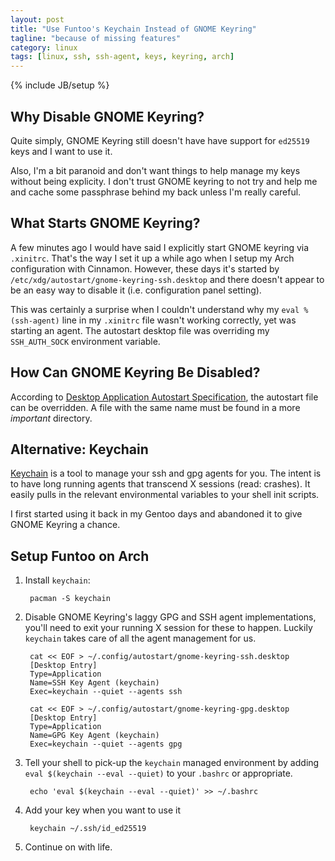 ```yaml
---
layout: post
title: "Use Funtoo's Keychain Instead of GNOME Keyring"
tagline: "because of missing features"
category: linux
tags: [linux, ssh, ssh-agent, keys, keyring, arch]
---
```

{% include JB/setup %}

## Why Disable GNOME Keyring?

Quite simply, GNOME Keyring still doesn't have have support for `ed25519` keys and I want to use it.

Also, I'm a bit paranoid and don't want things to help manage my keys without being explicity.  I don't trust GNOME keyring to not try and help me and cache some passphrase behind my back unless I'm really careful.

## What Starts GNOME Keyring?

A few minutes ago I would have said I explicitly start GNOME keyring via `.xinitrc`.  That's the way I set it up a while ago when I setup my Arch configuration with Cinnamon.  However, these days it's started by `/etc/xdg/autostart/gnome-keyring-ssh.desktop` and there doesn't appear to be an easy way to disable it (i.e. configuration panel setting).

This was certainly a surprise when I couldn't understand why my `eval %(ssh-agent)` line in my `.xinitrc` file wasn't working correctly, yet was starting an agent.  The autostart desktop file was overriding my `SSH_AUTH_SOCK` environment variable.

## How Can GNOME Keyring Be Disabled?

According to [Desktop Application Autostart Specification](http://standards.freedesktop.org/autostart-spec/autostart-spec-latest.html), the autostart file can be overridden.  A file with the same name must be found in a more *important* directory.

## Alternative: Keychain

[Keychain](http://www.funtoo.org/Keychain) is a tool to manage your ssh and gpg agents for you.  The intent is to have long running agents that transcend X sessions (read: crashes).  It easily pulls in the relevant environmental variables to your shell init scripts.

I first started using it back in my Gentoo days and abandoned it to give GNOME Keyring a chance.

## Setup Funtoo on Arch

1. Install `keychain`:

        pacman -S keychain

2. Disable GNOME Keyring's laggy GPG and SSH agent implementations, you'll need to exit your running X session for these to happen. Luckily `keychain` takes care of all the agent management for us.

        cat << EOF > ~/.config/autostart/gnome-keyring-ssh.desktop
        [Desktop Entry]
        Type=Application
        Name=SSH Key Agent (keychain)
        Exec=keychain --quiet --agents ssh

        cat << EOF > ~/.config/autostart/gnome-keyring-gpg.desktop
        [Desktop Entry]
        Type=Application
        Name=GPG Key Agent (keychain)
        Exec=keychain --quiet --agents gpg

3. Tell your shell to pick-up the `keychain` managed environment by adding `eval $(keychain --eval --quiet)` to your `.bashrc` or appropriate.

        echo 'eval $(keychain --eval --quiet)' >> ~/.bashrc

4. Add your key when you want to use it

        keychain ~/.ssh/id_ed25519

5. Continue on with life.

